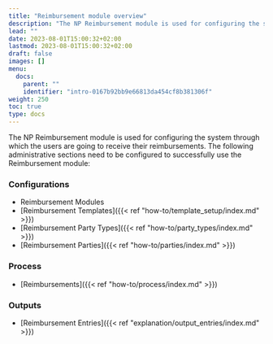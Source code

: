 ```yaml
---
title: "Reimbursement module overview"
description: "The NP Reimbursement module is used for configuring the system through which the expense users are going to receive their reimbursements."
lead: ""
date: 2023-08-01T15:00:32+02:00
lastmod: 2023-08-01T15:00:32+02:00
draft: false
images: []
menu:
  docs:
    parent: ""
    identifier: "intro-0167b92bb9e66813da454cf8b381306f"
weight: 250
toc: true
type: docs
---
```

The NP Reimbursement module is used for configuring the system through which the users are going to receive their reimbursements. The following administrative sections need to be configured to successfully use the Reimbursement module:

### Configurations

- Reimbursement Modules
- [Reimbursement Templates]({{< ref "how-to/template_setup/index.md" >}})
- [Reimbursement Party Types]({{< ref "how-to/party_types/index.md" >}})
- [Reimbursement Parties]({{< ref "how-to/parties/index.md" >}})

### Process

- [Reimbursements]({{< ref "how-to/process/index.md" >}})

### Outputs

- [Reimbursement Entries]({{< ref "explanation/output_entries/index.md" >}})
